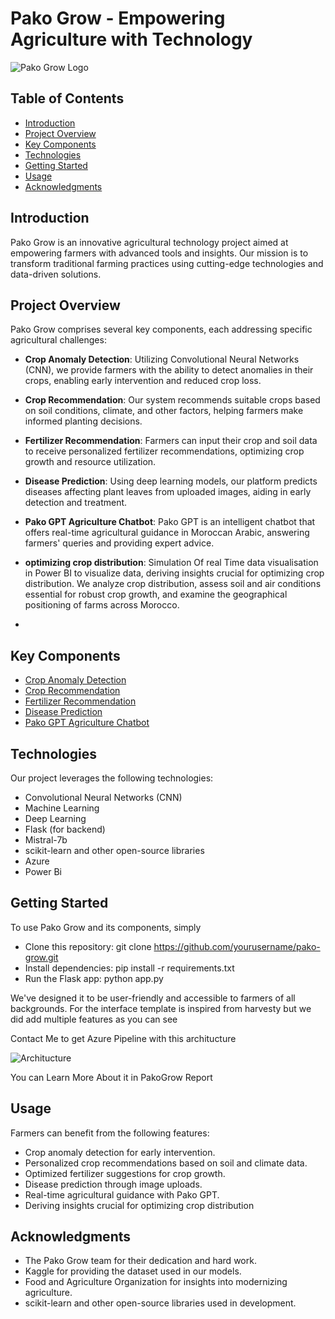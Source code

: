 # Pako Grow - Empowering Agriculture with Technology

![Pako Grow Logo](https://example.com/pako-grow-logo.png)

## Table of Contents

- [Introduction](#introduction)
- [Project Overview](#project-overview)
- [Key Components](#key-components)
- [Technologies](#technologies)
- [Getting Started](#getting-started)
- [Usage](#usage)
- [Acknowledgments](#acknowledgments)

## Introduction

Pako Grow is an innovative agricultural technology project aimed at empowering farmers with advanced tools and insights. Our mission is to transform traditional farming practices using cutting-edge technologies and data-driven solutions.

## Project Overview

Pako Grow comprises several key components, each addressing specific agricultural challenges:

- **Crop Anomaly Detection**: Utilizing Convolutional Neural Networks (CNN), we provide farmers with the ability to detect anomalies in their crops, enabling early intervention and reduced crop loss.

- **Crop Recommendation**: Our system recommends suitable crops based on soil conditions, climate, and other factors, helping farmers make informed planting decisions.

- **Fertilizer Recommendation**: Farmers can input their crop and soil data to receive personalized fertilizer recommendations, optimizing crop growth and resource utilization.

- **Disease Prediction**: Using deep learning models, our platform predicts diseases affecting plant leaves from uploaded images, aiding in early detection and treatment.

- **Pako GPT Agriculture Chatbot**: Pako GPT is an intelligent chatbot that offers real-time agricultural guidance in Moroccan Arabic, answering farmers' queries and providing expert advice.

- **optimizing crop distribution**:  Simulation Of real Time data visualisation in  Power BI to visualize data, deriving insights crucial for optimizing crop distribution. We analyze crop distribution, assess soil and air conditions essential for robust crop growth, and examine the geographical positioning of farms across Morocco.
- 
## Key Components

- [Crop Anomaly Detection](crop-anomaly-detection)
- [Crop Recommendation](crop-recommendation)
- [Fertilizer Recommendation](fertilizer-recommendation)
- [Disease Prediction](disease-prediction)
- [Pako GPT Agriculture Chatbot](pako-gpt-agriculture-chatbot)

## Technologies

Our project leverages the following technologies:

- Convolutional Neural Networks (CNN)
- Machine Learning
- Deep Learning
- Flask (for backend)
- Mistral-7b
- scikit-learn and other open-source libraries
- Azure
- Power Bi

## Getting Started

To use Pako Grow and its components, simply 
- Clone this repository: git clone https://github.com/yourusername/pako-grow.git
- Install dependencies: pip install -r requirements.txt
- Run the Flask app: python app.py
  
We've designed it to be user-friendly and accessible to farmers of all backgrounds.
For the interface template is inspired from harvesty but we did add multiple features as you can see 

Contact Me to get Azure Pipeline with this architucture 

![Architucture](https://example.com/pako-grow-logo.png)


You can Learn More About it in PakoGrow Report 

## Usage

Farmers can benefit from the following features:

- Crop anomaly detection for early intervention.
- Personalized crop recommendations based on soil and climate data.
- Optimized fertilizer suggestions for crop growth.
- Disease prediction through image uploads.
- Real-time agricultural guidance with Pako GPT.
- Deriving insights crucial for optimizing crop distribution


## Acknowledgments

- The Pako Grow team for their dedication and hard work.
- Kaggle for providing the dataset used in our models.
- Food and Agriculture Organization for insights into modernizing agriculture.
- scikit-learn and other open-source libraries used in development.
